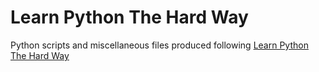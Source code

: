 Learn Python The Hard Way
=======

Python scripts and miscellaneous files produced following
[Learn Python The Hard Way](http://learnpythonthehardway.org/)
